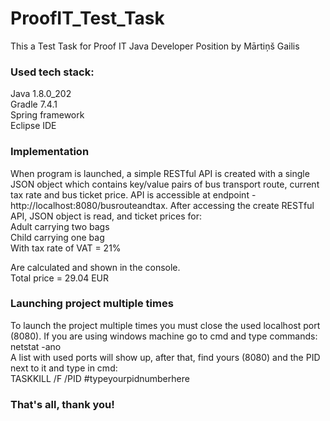 # ProofIT_Test_Task
 This a Test Task for Proof IT Java Developer Position by Mārtiņš Gailis<br/>
### Used tech stack:<br/>
Java 1.8.0_202<br/>
Gradle 7.4.1<br/>
Spring framework<br/>
Eclipse IDE<br/>
### Implementation
When program is launched, a simple RESTful API is created with a single JSON object which contains key/value pairs of bus transport route, current tax rate and bus ticket price. API is accessible at endpoint - http://localhost:8080/busrouteandtax. After accessing the create RESTful API, JSON object is read, and ticket prices for: <br/>
Adult carrying two bags <br/>
Child carrying one bag <br/>
With tax rate of VAT = 21% <br/>

Are calculated and shown in the console. <br/>
Total price = 29.04 EUR

### Launching project multiple times
To launch the project multiple times you must close the used localhost port (8080). If you are using windows machine go to cmd and type commands: <br/>
netstat -ano <br/>
A list with used ports will show up, after that, find yours (8080) and the PID next to it and type in cmd: <br/>
TASKKILL /F /PID #typeyourpidnumberhere


### That's all, thank you! 
